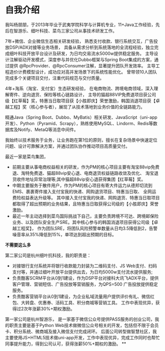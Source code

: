 # 自我介绍

我叫杨朋朋，于2013年毕业于武夷学院科学与计算机专业，11+Java工作经验，先后在智游乐、细叶科技、菜鸟三家公司从事技术研发工作。

7年+微信、企业微信生态相关研发经验，
熟悉支付收款、银行系统交互，广告投放DSP/ADX对接等业务场景，
具备从需求分析到系统落地的全流程经验，独立完成细叶科技开放平台设计及研发，为日均交易流水5000w提供稳定服务。
主导设计注解驱动开发模式，深度参与并优化Dubbo框架与Spring Boot集成的方案，通过提供 @RpcProvider、@RpcConsumer注解，显著提升团队开发效率。
主导工程造价计费模型设计，成功应对高并发场景下的系统性能优化。
曾带领10人团队完成多个关键项目交付，注重代码规范与交付质量。

4年+淘系（淘宝、支付宝）生态研发经验，
在电商物流、跨境电商领域，深入理解寄件、逆向退货、保险等核心链路设计，
主导的猫超88VIP免费退项目获公司级【红草莓】奖，特惠当日取项目获【小胜即庆】荣誉激励，韩国消退项目获【卓越工程】奖（核心参与者），展现了从技术落地到业务价值的全链路能力。

精通Java（Spring Boot、Dubbo、MyBatis）相关研发、JavaScript（uni-app开发）、Python（Pyramid、Scrapy），熟练使用MySQL、Lindorm、Redis等数据库及Notify、MetaQ等消息中间件。

我始终以技术服务于业务，让业务跑在第1位的原则，擅长在复杂场景中快速定位问题、设计可靠解决方案，并通过团队协作推动项目高质量交付。





最近一家是菜鸟集团，
* 前期主要从事电商权益相关的研发，作为PM的核心项目主要有淘宝88vip免费退、淘特免费退、猫超88vip安心退、电商退货权益链路收敛及优化、 淘宝退货收件地址异常治理等;其中猫超88vip安心退获得集团【红草莓】奖。
* 中期主要服务于散件用户，作为PM的核心项目有寄大件运力从德邦切流到EMS、裹裹寄件接入支付宝我的快递、网购退货项目、特惠当日取、 全网运费险权益表达升级等。
  其中接入支付宝我的快递、网购退货、特惠当日取项目都取得了超出预期的业务结果，且特惠当日取获得公司级的【小胜即庆】荣誉激励。
* 最近一年主动选择到菜鸟国际挑战下自己，主要负责跨境不可达、跨境邮保险业务、以及团队安全生产SRE。其中核心参与的韩国消退项目获得公司级【卓越工程奖】，
  作为团队SRE，将团队风险预警单数量从日均3.5降低到2，告警噪音率从35%降低到15%，单项达到超出预期的目标。


**不需要这么多**

第二家公司是杭州细叶抗科技，我的职责是：
* 对接银行支付系统并将银行收款能力封装为二维码支付、JS Web支付、扫码支付等，并通过细叶开放平台提供出去，为日均5000w支付流水提供服务;
* 负责酷客SCRM平台从0到1建设，作为DSP平台对接科大讯飞ADX平台，提供客户管理、营销短信、广告投放等营销服务，为QPS=500 广告投放提供稳定服务。
* 负责酷客营销平台从0到1建设，为企业私域流量用户提供评价有礼、微信红包、大转盘、优惠券、活码工具、积分商城等营销工具。
  工作中表现优异，获得过2次年涨薪30%+期权激励。

第一家公司是杭州智游乐， 是一家基于微信公众号提供PASS服务的创业公司，我的职责主要是基于Python Web技术做微信公众号相关的开发，包括但不限于会员卡、积分系统、微商城及接入微信支付完成闭环。
后面公司转型做智慧社区，我主要使用JS+HTML5技术做uni-app开发，工作中表现优异，完成工作同时也帮忙同事提升能力，得到公司认可，获得涨薪50%+期权的激励。
** 




